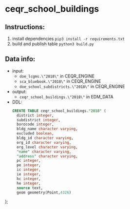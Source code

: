 # ceqr_school_buildings

## Instructions: 
1. install dependencies `pip3 install -r requirements.txt`
2. build and publish table `python3 build.py`

## Data info: 
* input:
  * `doe_lcgms.\"2018\"` in CEQR_ENGINE
  * `sca_bluebook.\"2018\"` in CEQR_ENGINE
  * `doe_school_subdistricts.\"2018\"` in CEQR_ENGINE
* output: 
  * `ceqr_school_buildings.\"2018\"` in EDM_DATA
* DDL: 
  ```sql
  CREATE TABLE ceqr_school_buildings."2018" (
    district integer,
    subdistrict integer,
    borocode integer,
    bldg_name character varying,
    excluded boolean,
    bldg_id character varying,
    org_id character varying,
    org_level character varying,
    "name" character varying,
    "address" character varying,
    pc integer,
    pe integer,
    ic integer,
    ie integer,
    hc integer,
    he integer,
    source text,
    geom geometry(Point,4326)
);

  ```